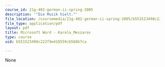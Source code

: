 ```yaml
---
course_id: 21g-402-german-ii-spring-2005
description: '"Die Musik hielt."'
file_location: /coursemedia/21g-402-german-ii-spring-2005/b551523498c222f9e410559cb568b7ca_MIT21G_402S05_karolameszar.pdf
file_type: application/pdf
layout: pdf
title: Microsoft Word - Karola_Meszaros
type: course
uid: b551523498c222f9e410559cb568b7ca

---
```

None